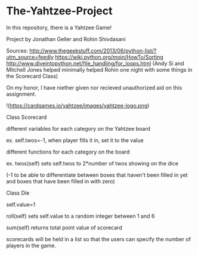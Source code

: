# The-Yahtzee-Project

In this repository, there is a Yahtzee Game!

Project by Jonathan Geller and Rohin Shivdasani

Sources:
http://www.thegeekstuff.com/2013/06/python-list/?utm_source=feedly
https://wiki.python.org/moin/HowTo/Sorting
http://www.diveintopython.net/file_handling/for_loops.html
(Andy Si and Mitchell Jones helped minimally helped Rohin one night with some things in the Scorecard Class)

On my honor, I have niether given nor recieved unauthorized aid on this assignment. 


!(https://cardgames.io/yahtzee/images/yahtzee-logo.png)







Class Scorecard

different variables for each category on the Yahtzee board

ex. self.twos=-1, when player fills it in, set it to the value

different functions for each category on the board

ex. twos(self) sets self.twos to 2*number of twos showing on the dice

(-1 to be able to differentiate between boxes that haven't been filled in yet and boxes that have been filled in with zero)

Class Die

self.value=1

roll(self) sets self.value to a random integer between 1 and 6

sum(self) returns total point value of scorecard

scorecards will be held in a list so that the users can specify the number of players in the game.
